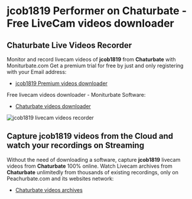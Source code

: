 # jcob1819 Performer on Chaturbate - Free LiveCam videos downloader

## Chaturbate Live Videos Recorder

Monitor and record livecam videos of **jcob1819** from **Chaturbate** with Moniturbate.com
Get a premium trial for free by just and only registering with your Email address:
* [jcob1819 Premium videos downloader](https://moniturbate.com/request-demo-licence-key.html)

Free livecam videos downloader - Moniturbate Software:
* [Chaturbate videos downloader](https://moniturbate.com/moniturbate-download-software.html)

![jcob1819 livecam videos recorder](https://peachurnet.com/templates/moniturbate-software.png)


## Capture jcob1819 videos from the Cloud and watch your recordings on Streaming

Without the need of downloading a software, capture **jcob1819** livecam videos from **Chaturbate** 100% online.
Watch Livecam archives from **Chaturbate** unlimitedly from thousands of existing recordings, only on Peachurbate.com and its websites network:
* [Chaturbate videos archives](https://peachurnet.com/)